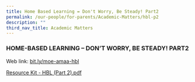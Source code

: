 ```yaml
---
title: Home Based Learning = Don't Worry, Be Steady! Part2
permalink: /our-people/for-parents/Academic-Matters/hbl-p2
description: ""
third_nav_title: Academic Matters
---
```

### HOME-BASED LEARNING – DON’T WORRY, BE STEADY! PART2

Web link: [bit.ly/moe-amaa-hbl](http://bit.ly/moe-amaa-hbl)

[Resource Kit - HBL (Part 2).pdf](https://bendemeerpri-moe-edu-sg-admin.cwp.sg/qql/slot/u740/2020/admin%20matters/Resource%20Kit%20-%20HBL%20(Part%202).pdf)